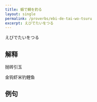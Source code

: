 ```yaml
---
title: 蝦で鯛を釣る
layout: single
permalink: /proverbs/ebi-de-tai-wo-tsuru
excerpt: えびでたいをつる
---
```


えびでたいをつる

## 解释

抛砖引玉

金钩虾米钓鲤鱼

## 例句

